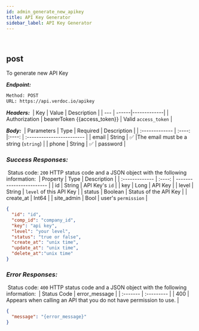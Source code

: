 ```yaml
---
id: admin_generate_new_apikey
title: API Key Generator
sidebar_label: API Key Generator
---
```

</br>

<span class="badges post">post</span>
---
 To generate new API Key



***Endpoint:***

```bash
Method: POST
URL: https://api.verdoc.io/apikey
```


***Headers:***
​
| Key | Value | Description |
| --- | ------|-------------|
| Authorization | bearerToken {{access_token}} | Valid `access_token` |

***Body:***
​
| Parameters     |  Type  | Required | Description              |
| :------------- | :----: |:----: | :------------------------ |
| email          | String | ✅    |The email must be a string (`string`)            |
| phone          | String | ✅    | password           |

### ***Success Responses:***
​
Status code: `200` HTTP status code and a JSON object with the following information:
​
| Property       |  Type  | Description              |
| :------------- | :----: | ------------------------ |
| id             | String | API Key's `id`           |
| key            | Long   | API Key                  |
| level          | String | `level` of this API Key  |
| status         | Boolean | Status of the API Key   |
| create_at      | Int64  | 
| site_admin     | Bool   | user's `permission`      |

```json
{
  "id": "id",
  "comp_id": "company_id",
  "key": "api key",
  "level": "your level",
  "status": "true or false",
  "create_at": "unix time",
  "update_at": "unix time",
  "delete_at":"unix time"
}
```

### ***Error Responses:***
​
Status code: `400` HTTP status code and a JSON object with the following information:
​
| Status Code |     error_message   |
| :-------    | :---------          | 
| 400    |  Appears when calling an API that you do not have permission to use. |
​
​
```json
{
  "message": "{error_message}"
}
```

<!-- <br/>
## Example request

---

```bash
curl https://verdoc.io/
``` -->
